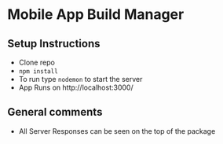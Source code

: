 # Mobile App Build Manager

## Setup Instructions
* Clone repo
* `npm install`
* To run type `nodemon` to start the server
* App Runs on http://localhost:3000/

## General comments
* All Server Responses can be seen on the top of the package